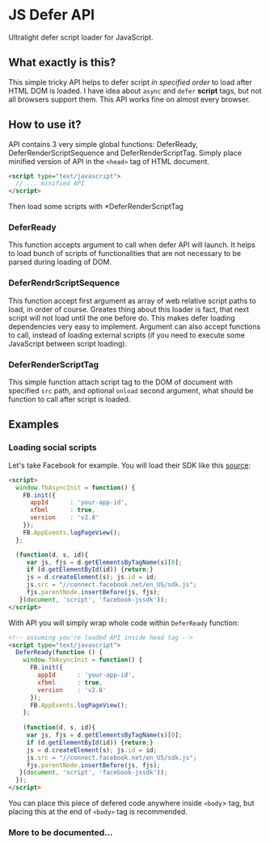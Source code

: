 # JS Defer API
Ultralight defer script loader for JavaScript.

## What exactly is this?
This simple tricky API helps to defer script *in specified order* to load after HTML DOM is loaded. I have idea about `async` and `defer` **script** tags, but not all browsers support them. This API works fine on almost every browser.

## How to use it?
API contains 3 very simple global functions: DeferReady, DeferRenderScriptSequence and DeferRenderScriptTag. Simply place minified version of API in the `<head>` tag of HTML document.
```HTML
<script type="text/javascript">
  // ... minified API
</script>
```
Then load some scripts with *DeferRenderScriptTag

### DeferReady
This function accepts argument to call when defer API will launch. It helps to load bunch of scripts of functionalities that are not necessary to be parsed during loading of DOM.

### DeferRendrScriptSequence
This function accept first argument as array of web relative script paths to load, in order of course. Greates thing about this loader is fact, that next script will not load until the one before do. This makes defer loading dependencies very easy to implement.
Argument can also accept functions to call, instead of loading external scripts (if you need to execute some JavaScript between script loading).

### DeferRenderScriptTag
This simple function attach script tag to the DOM of document with specified `src` path, and optional `onload` second argument, what should be function to call after script is loaded.



## Examples

### Loading social scripts
Let's take Facebook for example. You will load their SDK like this [source](https://developers.facebook.com/docs/javascript/quickstart):
```html
<script>
  window.fbAsyncInit = function() {
    FB.init({
      appId      : 'your-app-id',
      xfbml      : true,
      version    : 'v2.8'
    });
    FB.AppEvents.logPageView();
  };

  (function(d, s, id){
     var js, fjs = d.getElementsByTagName(s)[0];
     if (d.getElementById(id)) {return;}
     js = d.createElement(s); js.id = id;
     js.src = "//connect.facebook.net/en_US/sdk.js";
     fjs.parentNode.insertBefore(js, fjs);
   }(document, 'script', 'facebook-jssdk'));
</script>
```
With API you will simply wrap whole code within `DeferReady` function:
```html
<!-- assuming you're loaded API inside head tag -->
<script type="text/javascript">
  DeferReady(function () {
    window.fbAsyncInit = function() {
      FB.init({
        appId      : 'your-app-id',
        xfbml      : true,
        version    : 'v2.8'
      });
      FB.AppEvents.logPageView();
    };
    
    (function(d, s, id){
     var js, fjs = d.getElementsByTagName(s)[0];
     if (d.getElementById(id)) {return;}
     js = d.createElement(s); js.id = id;
     js.src = "//connect.facebook.net/en_US/sdk.js";
     fjs.parentNode.insertBefore(js, fjs);
   }(document, 'script', 'facebook-jssdk'));
  });
</script>
```
You can place this piece of defered code anywhere inside `<body`> tag, but placing this at the end of `<body>` tag is recommended.

### More to be documented...
